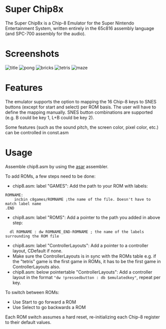 # Super Chip8x
The Super Chip8x is a Chip-8 Emulator for the Super Nintendo Entertainment System, written entirely in the 65c816 assembly language (and SPC-700 assembly for the audio).

# Screenshots
![title](https://user-images.githubusercontent.com/4497840/118404619-ee462200-b673-11eb-9882-342507db819d.gif)
![pong](https://user-images.githubusercontent.com/4497840/118404620-ef774f00-b673-11eb-8e7d-621753d8e70e.gif)
![bricks](https://user-images.githubusercontent.com/4497840/118404621-f00fe580-b673-11eb-840c-520eb120aa5e.gif)
![tetris](https://user-images.githubusercontent.com/4497840/118404623-f0a87c00-b673-11eb-992e-9cae2bb405b9.gif)
![maze](https://user-images.githubusercontent.com/4497840/118404624-f1411280-b673-11eb-89f8-459a6d3fc4c1.gif)

# Features
The emulator supports the option to mapping the 16 Chip-8 keys to SNES buttons (except for start and select) per ROM basis. The user will have to define the mapping manually. SNES button combinations are supported (e.g. B could be key 1, L+B could be key 2).

Some features (such as the sound pitch, the screen color, pixel color, etc.) can be controlled in const.asm

# Usage
Assemble chip8.asm by using the [asar](https://www.smwcentral.net/?p=section&s=tools&u=0&f%5Bname%5D=asar&f%5Bauthor%5D=&f%5Btags%5D=&f%5Bsource%5D=&f%5Bfeatured%5D=&f%5Bdescription%5D=) assembler.

To add ROMs, a few steps need to be done:
- chip8.asm: label "GAMES": Add the path to your ROM with labels:
```
ROMNAME:
	incbin c8games/ROMNAME ;the name of the file. Doesn't have to match label name
.END
```
- chip8.asm: label "ROMS": Add a pointer to the path you added in above step:
```
  dl ROMNAME : dw ROMNAME_END-ROMNAME ; the name of the labels surrounding the ROM file
```
- chip8.asm: label "ControllerLayouts": Add a pointer to a controller layout, CDefault if none.
- Make sure the ControllerLayouts is in sync with the ROMs table e.g. if the "tetris" game is the first game in ROMs, it has to be the first game in ControllerLayouts also.
- chip8.asm: below pointertable "ControllerLayouts": Add a controller layout in the format `"dw !pressedbutton : db $emulatedkey"`, repeat per key.

To switch between ROMs:
- Use Start to go forward a ROM
- Use Select to go backwards a ROM

Each ROM switch assumes a hard reset, re-initializing each Chip-8 register to their default values.
